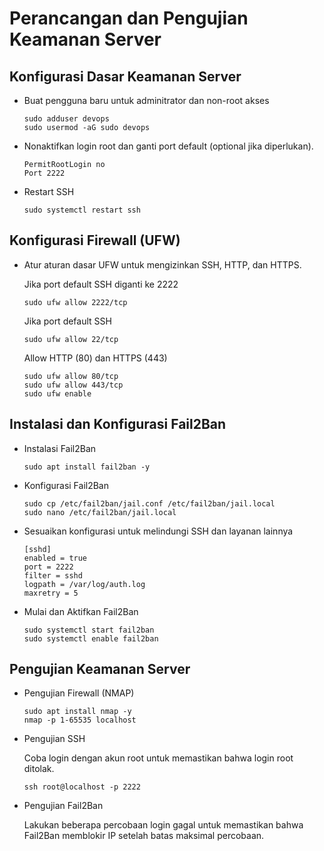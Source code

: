# Perancangan dan Pengujian Keamanan Server

## Konfigurasi Dasar Keamanan Server

- Buat pengguna baru untuk adminitrator dan non-root akses

  ```
  sudo adduser devops
  sudo usermod -aG sudo devops
  ```

- Nonaktifkan login root dan ganti port default (optional jika diperlukan).

  ```
  PermitRootLogin no
  Port 2222
  ```

- Restart SSH

  ```
  sudo systemctl restart ssh
  ```

## Konfigurasi Firewall (UFW)

- Atur aturan dasar UFW untuk mengizinkan SSH, HTTP, dan HTTPS.

  Jika port default SSH diganti ke 2222

  ```
  sudo ufw allow 2222/tcp
  ```

  Jika port default SSH

  ```
  sudo ufw allow 22/tcp
  ```

  Allow HTTP (80) dan HTTPS (443)

  ```
  sudo ufw allow 80/tcp
  sudo ufw allow 443/tcp
  sudo ufw enable
  ```

## Instalasi dan Konfigurasi Fail2Ban

- Instalasi Fail2Ban
  ```
  sudo apt install fail2ban -y
  ```
- Konfigurasi Fail2Ban

  ```
  sudo cp /etc/fail2ban/jail.conf /etc/fail2ban/jail.local
  sudo nano /etc/fail2ban/jail.local
  ```

- Sesuaikan konfigurasi untuk melindungi SSH dan layanan lainnya
  ```
  [sshd]
  enabled = true
  port = 2222
  filter = sshd
  logpath = /var/log/auth.log
  maxretry = 5
  ```
- Mulai dan Aktifkan Fail2Ban
  ```
  sudo systemctl start fail2ban
  sudo systemctl enable fail2ban
  ```

## Pengujian Keamanan Server

- Pengujian Firewall (NMAP)

  ```
  sudo apt install nmap -y
  nmap -p 1-65535 localhost
  ```

- Pengujian SSH

  Coba login dengan akun root untuk memastikan bahwa login root ditolak.

  ```
  ssh root@localhost -p 2222
  ```

- Pengujian Fail2Ban

  Lakukan beberapa percobaan login gagal untuk memastikan bahwa Fail2Ban memblokir IP setelah batas maksimal percobaan.
